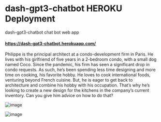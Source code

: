 # dash-gpt3-chatbot HEROKU Deployment
dash-gpt3-chatbot chat bot web app

#### https://dash-gpt3-chatbot.herokuapp.com/

Philippe is the principal architect at a condo-development firm in Paris. He lives with his girlfriend of five years in a 2-bedroom condo, with a small dog named Coco. Since the pandemic, his firm has seen a  significant drop in condo requests. As such, he’s been spending less time designing and more time on cooking,  his favorite hobby. He loves to cook international foods, venturing beyond French cuisine. But, he is eager  to get back to architecture and combine his hobby with his occupation. That’s why he’s looking to create a  new design for the kitchens in the company’s current inventory. Can you give him advice on how to do that?

![image](https://user-images.githubusercontent.com/52565814/176990179-a6bb2b16-97db-4f13-ac67-e281a98dd6ef.png)


![image](https://user-images.githubusercontent.com/52565814/176990195-4559b07e-994e-454d-95e6-9178a673e2fa.png)
